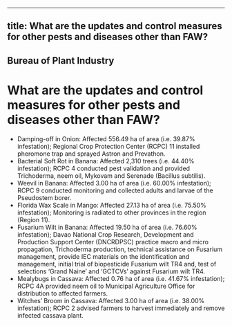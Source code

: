 --- 
 title: What are the updates and control measures for other pests and diseases other than FAW?
 ---

## Bureau of Plant Industry

# What are the updates and control measures for other pests and diseases other than FAW?


 - Damping-off in Onion: Affected 556.49 ha of area (i.e. 39.87% infestation); Regional Crop Protection Center (RCPC) 11 installed pheromone trap and sprayed Astron and Prevathon. 
 - Bacterial Soft Rot in Banana: Affected 2,310 trees (i.e. 44.40% infestation); RCPC 4 conducted pest validation and provided Trichoderma, neem oil, Mykovam and Serenade (Bacillus subtilis).
 - Weevil in Banana: Affected 3.00 ha of area (i.e. 60.00% infestation); RCPC 9 conducted monitoring and collected adults and larvae of the Pseudostem borer.
 - Florida Wax Scale in Mango: Affected 27.13 ha of area (i.e. 75.50% infestation); Monitoring is radiated to other provinces in the region (Region 11).
 - Fusarium Wilt in Banana: Affected 19.50 ha of area (i.e. 76.60% infestation); Davao National Crop Research, Development and Production Support Center (DNCRDPSC) practice macro and micro propagation, Trichoderma production, technical assistance on Fusarium management, provide IEC materials on the identification and management, initial trial of biopesticide Fusarium wilt TR4 and, test of selections ‘Grand Naine’ and ‘GCTCVs’ against Fusarium wilt TR4.   
 - Mealybugs in Cassava: Affected 0.76 ha of area (i.e. 41.67% infestation); RCPC 4A provided neem oil to Municipal Agriculture Office for distribution to affected farmers.
 - Witches’ Broom in Cassava: Affected 3.00 ha of area (i.e. 38.00% infestation); RCPC 2 advised farmers to harvest immediately and remove infected cassava plant.
